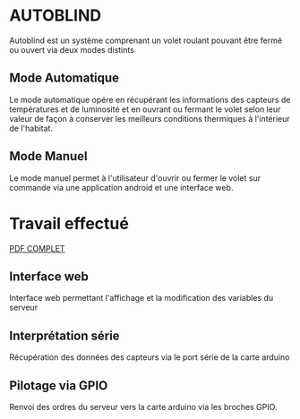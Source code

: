 # AUTOBLIND
Autoblind est un système comprenant un volet roulant pouvant être fermé ou ouvert via deux modes distints

## Mode Automatique
Le mode automatique opére en récupérant les informations des capteurs de températures et de luminosité et en ouvrant ou fermant le volet selon leur valeur de façon à conserver les meilleurs conditions thermiques à l'intérieur de l'habitat.

## Mode Manuel
Le mode manuel permet à l'utilisateur d'ouvrir ou fermer le volet sur commande via une application android et une interface web.

# Travail effectué
[PDF COMPLET](https://www.google.com)

## Interface web
Interface web permettant l'affichage et la modification des variables du serveur

## Interprétation série
Récupération des données des capteurs via le port série de la carte arduino

## Pilotage via GPIO
Renvoi des ordres du serveur vers la carte arduino via les broches GPIO.


